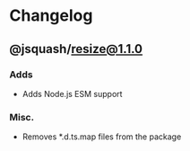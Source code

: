 # Changelog

## @jsquash/resize@1.1.0

### Adds

- Adds Node.js ESM support

### Misc.

- Removes *.d.ts.map files from the package
